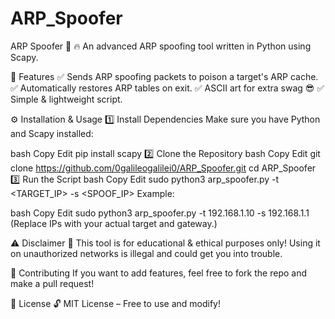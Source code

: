 # ARP_Spoofer
ARP Spoofer 🚀
🔥 An advanced ARP spoofing tool written in Python using Scapy.

📌 Features
✅ Sends ARP spoofing packets to poison a target's ARP cache.
✅ Automatically restores ARP tables on exit.
✅ ASCII art for extra swag 😎
✅ Simple & lightweight script.

⚙️ Installation & Usage
1️⃣ Install Dependencies
Make sure you have Python and Scapy installed:

bash
Copy
Edit
pip install scapy
2️⃣ Clone the Repository
bash
Copy
Edit
git clone https://github.com/0galileogalilei0/ARP_Spoofer.git
cd ARP_Spoofer
3️⃣ Run the Script
bash
Copy
Edit
sudo python3 arp_spoofer.py -t <TARGET_IP> -s <SPOOF_IP>
Example:

bash
Copy
Edit
sudo python3 arp_spoofer.py -t 192.168.1.10 -s 192.168.1.1
(Replace IPs with your actual target and gateway.)

⚠️ Disclaimer
📢 This tool is for educational & ethical purposes only!
Using it on unauthorized networks is illegal and could get you into trouble.

🤝 Contributing
If you want to add features, feel free to fork the repo and make a pull request!

📜 License
🔓 MIT License – Free to use and modify!


